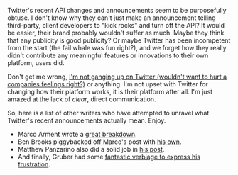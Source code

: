Twitter's recent API changes and announcements seem to be purposefully obtuse. I don't know why they can't just make an announcement telling third-party, client developers to "kick rocks" and turn off the API? It would be easier, their brand probably wouldn't suffer as much. Maybe they think that any publicity is good publicity? Or maybe Twitter has been incompetent from the start (the fail whale was fun right?), and we forget how they really didn't contribute any meaningful features or innovations to their own platform, users did.

Don't get me wrong, [I'm not ganging up on Twitter (wouldn't want to hurt a companies feelings right?)](http://dashes.com/anil/2012/08/what-twitters-api-announcement-could-have-said.html) or anything. I'm not upset with Twitter for changing how their platform works, it is their platform after all. I'm just amazed at the lack of *clear*, direct communication.

So, here is a list of other writers who have attempted to unravel what Twitter's recent announcements actually mean. Enjoy.

  - Marco Arment wrote a [great breakdown](http://www.marco.org/2012/08/16/twitter-api-changes).
  - Ben Brooks piggybacked off Marco's post with [his own](http://brooksreview.net/2012/08/twitter-bullshit/).
  - Matthew Panzarino also did a solid job in [his post](http://thenextweb.com/twitter/2012/08/17/twitter-4/).
  - And finally, Gruber had some [fantastic verbiage to express his frustration](http://daringfireball.net/linked/2012/08/16/twitter-drop-dead).
